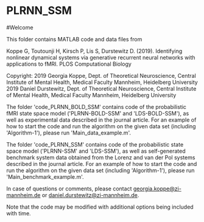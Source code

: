 # PLRNN_SSM

#Welcome

This folder contains MATLAB code and data files from

Koppe G, Toutounji H, Kirsch P, Lis S, Durstewitz D. (2019). Identifying nonlinear dynamical systems via generative recurrent neural networks with applications to fMRI. PLOS Computational Biology

Copyright: 
2019 Georgia Koppe, Dept. of Theoretical Neuroscience, Central Institute of Mental Health, Medical Faculty Mannheim, Heidelberg University
2019 Daniel Durstewitz, Dept. of Theoretical Neuroscience, Central Institute of Mental Health, Medical Faculty Mannheim, Heidelberg University

The folder 'code_PLRNN_BOLD_SSM' contains code of the probabilistic fMRI state space model ('PLRNN-BOLD-SSM' and 'LDS-BOLD-SSM'), as well as experimental data described in the journal article. For an example of how to start the code and run the algorithm on the given data set (including 'Algorithm-1'), please run 'Main_data_example.m'.

The folder 'code_PLRNN_SSM' contains code of the probabilistic state space model ('PLRNN-SSM' and 'LDS-SSM'), as well as self-generated benchmark system data obtained from the Lorenz and van der Pol systems described in the journal article. For an example of how to start the code and run the algorithm on the given data set (including 'Algorithm-1'), please run 'Main_benchmark_example.m'.
  

In case of questions or comments, please contact georgia.koppe@zi-mannheim.de or daniel.durstewitz@zi-mannheim.de.

Note that the code may be modified with additional options being included with time.
